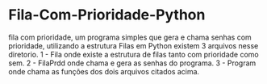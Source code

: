 # Fila-Com-Prioridade-Python
fila com prioridade, um programa simples que gera e chama senhas com prioridade, utilizando a estrutura Filas em Python
existem 3 arquivos nesse diretorio. 
1 - Fila onde existe a estrutura de filas tanto com prioridade como sem.
2 - FilaPrdd onde chama e gera as senhas do programa.
3 - Program onde chama as funções dos dois arquivos citados acima.
